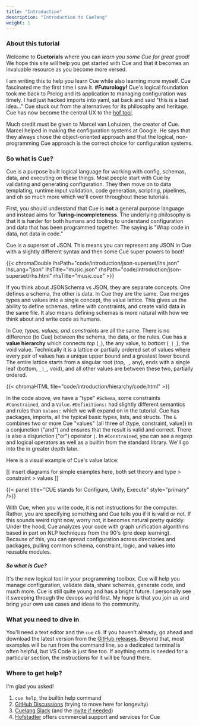 ```yaml
---
title: "Introduction"
description: "Introduction to Cuelang"
weight: 1
---
```


### About this tutorial

Welcome to __Cuetorials__ where you can
_learn you some Cue for great good!_
We hope this site will help you get started with Cue
and that it becomes an invaluable resource as you become more versed.

I am writing this to help you learn Cue while also learning more myself.
Cue fascinated me the first time I saw it. __#Futurology!__
Cue's logical foundation took me back to Prolog
and its application to managing configuration was timely.
I had just hacked imports into yaml, sat back and said "this is a bad idea..."
Cue stuck out from the alternatives for its philosophy and heritage. 
Cue has now become the central UX to the [hof tool](https://github.com/hofstadter-io/hof).

Much credit must be given to Marcel van Lohuizen, the creator of Cue.
Marcel helped in making the configuration systems at Google.
He says that they always chose the object-oriented approach
and that the logical, non-programming Cue approach
is the correct choice for configuration systems.


### So what is Cue?

Cue is a purpose built logical language for working with config, schemas, data, and executing on these things.
Most people start with Cue by validating and generating configuration.
They then move on to data templating, runtime input validation,
code generation, scripting, pipelines, and oh so much more
which we'll cover throughout these tutorials.

First, you should understand that
Cue is __not__ a general purpose language
and instead aims for __Turing-incompleteness__.
The underlying philosophy is that it is
harder for both humans and tooling to understand
configuration and data that has been programmed together.
The saying is "Wrap code in data, not data in code."

Cue is a superset of JSON. This means you can represent any JSON in Cue
with a slightly different syntax and then some Cue super powers to boot!

{{< chromaDouble lhsPath="code/introduction/json-superset/lhs.json" lhsLang="json" lhsTitle="music.json" rhsPath="code/introduction/json-superset/rhs.html" rhsTitle="music.cue" >}}

If you think about JSONSchema vs JSON, they are separate concepts.
One defines a schema, the other is data. In Cue they are the same.
Cue merges types and values into a single concept, the value lattice.
This gives us the ability to
define schemas, refine with constraints, and create valid data in the same file.
It also means defining schemas is more natural with how we think about and write code as humans.

In Cue, _types, values, and constraints_ are all the same.
There is no difference (to Cue) between the schema, the data, or the rules.
Cue has a __value hierarchy__ which connects
_top_ (`_`), the any value, to _bottom_ (`_|_`), the void value.
Technically it is a lattice or partially ordered set of values
where every pair of values has a unique upper bound
and a greatest lower bound.
The entire lattice starts from a singular root (top, `_`, any),
ends with a single leaf (bottom, `_|_`, void),
and all other values are between these two, partially ordered.

{{< chromaHTML file="code/introduction/hierarchy/code.html" >}}

In the code above, we have a "type" `#Schema`, some constraints `#Constrained`, and a `Value`.
`#Definitions:` had slightly different semantics and rules than `Values:` which we will expand on in the tutorial.
Cue has packages, imports, all the typical basic types, lists, and structs.
The `&` combines two or more Cue "values" (all three of {type, constraint, value}) in a conjunction ("and")
and ensures that the result is valid and correct. There is also a disjunction ("or") operator `|`.
In `#Constrained`, you can see a regexp and logical operators as well as a builtin from the standard library.
We'll go into the in greater depth later.

Here is a visual example of Cue's value latice:

[[ insert diagrams for simple examples here, both set theory and type > constraint > values ]]

{{< panel title="CUE stands for Configure, Unify, Execute" style="primary" />}}

With Cue, when you write code, it is not instructions for the computer.
Rather, you are specifying something and Cue tells you if it is valid or not.
If this sounds weird right now, worry not, it becomes natural pretty quickly.
Under the hood, Cue analyzes your code with graph unification algorithms
based in part on NLP techniques from the 90's (pre deep learning).
Because of this,
you can spread configuration across directories and packages,
pulling common schema, constraint, logic, and values into
reusable modules.

#### _So what is Cue?_

It's the new logical tool in your programming toolbox.
Cue will help you manage configuration, validate data,
share schemas, generate code, and much more.
Cue is still quite young and has a bright future.
I personally see it sweeping through the devops world first.
My hope is that you join us and bring your own use cases and ideas
to the community.


### What you need to dive in

You'll need a text editor and the `cue` cli.
If you haven't already, go ahead and download the
latest version from the [GitHub releases](https://github.com/cuelang/cue/releases).
Beyond that, most examples will be run from the command line,
so a dedicated terminal is often helpful, but VS Code is just fine too.
If anything extra is needed for a particular section,
the instructions for it will be found there.


### Where to get help?

I'm glad you asked!

1. `cue help`, the builtin help command
2. [GitHub Discussions](https://github.com/cuelang/cue/discussions) (trying to move here for longevity)
3. [Cuelang Slack](./https://app.slack.com/client/TLUV4Q1ST/CLT3ULF6C) (and the [invite if needed](https://join.slack.com/t/cuelang/shared_invite/enQtNzQwODc3NzYzNTA0LTAxNWQwZGU2YWFiOWFiOWQ4MjVjNGQ2ZTNlMmIxODc4MDVjMDg5YmIyOTMyMjQ2MTkzMTU5ZjA1OGE0OGE1NmE))
4. [Hofstadter](/getting-help/#hofstadter-commercial-support-for-cue) offers commercial support and services for Cue


